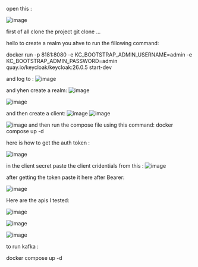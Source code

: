 open this :


![image](https://github.com/user-attachments/assets/3d0b09a2-ecda-4ecd-a987-7d1138169c06)


first of all clone the project git clone ...


hello to create a realm you ahve to run the fillowing command:


docker run -p 8181:8080 -e KC_BOOTSTRAP_ADMIN_USERNAME=admin -e KC_BOOTSTRAP_ADMIN_PASSWORD=admin quay.io/keycloak/keycloak:26.0.5 start-dev

and log to :
![image](https://github.com/user-attachments/assets/604bcbda-fdeb-40e5-97b0-1cb2ed7bcddd)

and yhen create a realm:
![image](https://github.com/user-attachments/assets/fbb61f6b-a1c0-44f1-853d-61726c84e260)

![image](https://github.com/user-attachments/assets/6acd2e7e-29e0-4c1d-ac3a-141cfe12d88c)

and then create a client:
![image](https://github.com/user-attachments/assets/fc84109c-1fbf-4044-b2cb-4d275d5168c0)
![image](https://github.com/user-attachments/assets/eadd5011-04e3-4041-8a2c-8fa5640528b3)

![image](https://github.com/user-attachments/assets/d76af1b5-bd00-4e0a-8d4a-79cca60467ab)
and then run the compose file using this command: docker compose up -d

here is how to get the auth token :

![image](https://github.com/user-attachments/assets/897132f7-a75a-45a1-9e3c-2ed7ace281b4)

in the client secret paste the client cridentials from this :
![image](https://github.com/user-attachments/assets/cb335d47-2679-45e3-87f2-fafdf1143d1b)

after getting the token paste it here after Bearer:

![image](https://github.com/user-attachments/assets/2d6f8be7-f3a8-49f7-bee0-1ae183ec45ac)

Here are the apis I tested:

![image](https://github.com/user-attachments/assets/f79ab96c-d40b-4879-bba9-db9e4502cdb2)

![image](https://github.com/user-attachments/assets/8927d8f3-2355-4e37-ad17-5d218333568f)


![image](https://github.com/user-attachments/assets/f898cc7a-be21-465f-b480-009a42c1f772)


to run kafka :

docker compose up -d
















